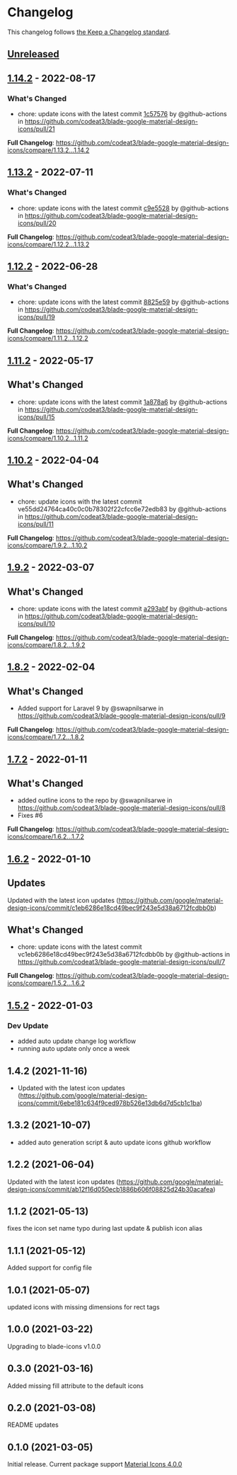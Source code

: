 # Changelog

This changelog follows [the Keep a Changelog standard](https://keepachangelog.com).

## [Unreleased](https://github.com/codea3/blade-google-material-design-icons/compare/1.14.2...HEAD)

## [1.14.2](https://github.com/codea3/blade-google-material-design-icons/compare/1.13.2...1.14.2) - 2022-08-17

### What's Changed

- chore: update icons with the latest commit [1c57576](https://github.com/google/material-design-icons/commit/1c575764826fa5752ddc2bdc6b31ef7cc3233371) by @github-actions in https://github.com/codeat3/blade-google-material-design-icons/pull/21

**Full Changelog**: https://github.com/codeat3/blade-google-material-design-icons/compare/1.13.2...1.14.2

## [1.13.2](https://github.com/codea3/blade-google-material-design-icons/compare/1.12.2...1.13.2) - 2022-07-11

### What's Changed

- chore: update icons with the latest commit [c9e5528](https://github.com/google/material-design-icons/commit/c9e552847da3445dec2e384e9e2e7230efaca468) by @github-actions in https://github.com/codeat3/blade-google-material-design-icons/pull/20

**Full Changelog**: https://github.com/codeat3/blade-google-material-design-icons/compare/1.12.2...1.13.2

## [1.12.2](https://github.com/codea3/blade-google-material-design-icons/compare/1.11.2...1.12.2) - 2022-06-28

### What's Changed

- chore: update icons with the latest commit [8825e59](https://github.com/google/material-design-icons/commit/8825e59fa98ec04a3bd6c7cf0ef7b7abf07c3cec) by @github-actions in https://github.com/codeat3/blade-google-material-design-icons/pull/19

**Full Changelog**: https://github.com/codeat3/blade-google-material-design-icons/compare/1.11.2...1.12.2

## [1.11.2](https://github.com/codea3/blade-google-material-design-icons/compare/1.10.2...1.11.2) - 2022-05-17

## What's Changed

- chore: update icons with the latest commit [1a878a6](https://github.com/google/material-design-icons/commit/1a878a6d8862837c506c3444b2f79db23b6afa22) by @github-actions in https://github.com/codeat3/blade-google-material-design-icons/pull/15

**Full Changelog**: https://github.com/codeat3/blade-google-material-design-icons/compare/1.10.2...1.11.2

## [1.10.2](https://github.com/codea3/blade-google-material-design-icons/compare/1.9.2...1.10.2) - 2022-04-04

## What's Changed

- chore: update icons with the latest commit ve55dd24764ca40c0c0b78302f22cfcc6e72edb83 by @github-actions in https://github.com/codeat3/blade-google-material-design-icons/pull/11

**Full Changelog**: https://github.com/codeat3/blade-google-material-design-icons/compare/1.9.2...1.10.2

## [1.9.2](https://github.com/codea3/blade-google-material-design-icons/compare/1.8.2...1.9.2) - 2022-03-07

## What's Changed

- chore: update icons with the latest commit [a293abf](https://github.com/google/material-design-icons/commit/a293abf7e656e28ade5fc52417cdceb1cd5b06ab) by @github-actions in https://github.com/codeat3/blade-google-material-design-icons/pull/10

**Full Changelog**: https://github.com/codeat3/blade-google-material-design-icons/compare/1.8.2...1.9.2

## [1.8.2](https://github.com/codea3/blade-google-material-design-icons/compare/1.7.2...1.8.2) - 2022-02-04

## What's Changed

- Added support for Laravel 9 by @swapnilsarwe in https://github.com/codeat3/blade-google-material-design-icons/pull/9

**Full Changelog**: https://github.com/codeat3/blade-google-material-design-icons/compare/1.7.2...1.8.2

## [1.7.2](https://github.com/codea3/blade-google-material-design-icons/compare/1.6.2...1.7.2) - 2022-01-11

## What's Changed

- added outline icons to the repo by @swapnilsarwe in https://github.com/codeat3/blade-google-material-design-icons/pull/8
- Fixes #6

**Full Changelog**: https://github.com/codeat3/blade-google-material-design-icons/compare/1.6.2...1.7.2

## [1.6.2](https://github.com/codea3/blade-google-material-design-icons/compare/1.5.2...1.6.2) - 2022-01-10

## Updates

Updated with the latest icon updates (https://github.com/google/material-design-icons/commit/c1eb6286e18cd49bec9f243e5d38a6712fcdbb0b)

## What's Changed

- chore: update icons with the latest commit vc1eb6286e18cd49bec9f243e5d38a6712fcdbb0b by @github-actions in https://github.com/codeat3/blade-google-material-design-icons/pull/7

**Full Changelog**: https://github.com/codeat3/blade-google-material-design-icons/compare/1.5.2...1.6.2

## [1.5.2](https://github.com/codea3/blade-google-material-design-icons/compare/1.3.2...1.5.2) - 2022-01-03

### Dev Update

- added auto update change log workflow
- running auto update only once a week

## 1.4.2 (2021-11-16)

- Updated with the latest icon updates (https://github.com/google/material-design-icons/commit/6ebe181c634f9ced978b526e13db6d7d5cb1c1ba)

## 1.3.2 (2021-10-07)

- added auto generation script & auto update icons github workflow

## 1.2.2 (2021-06-04)

Updated with the latest icon updates (https://github.com/google/material-design-icons/commit/ab12f16d050ecb1886b606f08825d24b30acafea)

## 1.1.2 (2021-05-13)

fixes the icon set name typo during last update & publish icon alias

## 1.1.1 (2021-05-12)

Added support for config file

## 1.0.1 (2021-05-07)

updated icons with missing dimensions for rect tags

## 1.0.0 (2021-03-22)

Upgrading to blade-icons v1.0.0

## 0.3.0 (2021-03-16)

Added missing fill attribute to the default icons

## 0.2.0 (2021-03-08)

README updates

## 0.1.0 (2021-03-05)

Initial release.
Current package support [Material Icons 4.0.0](https://github.com/google/material-design-icons/releases/tag/4.0.0)
